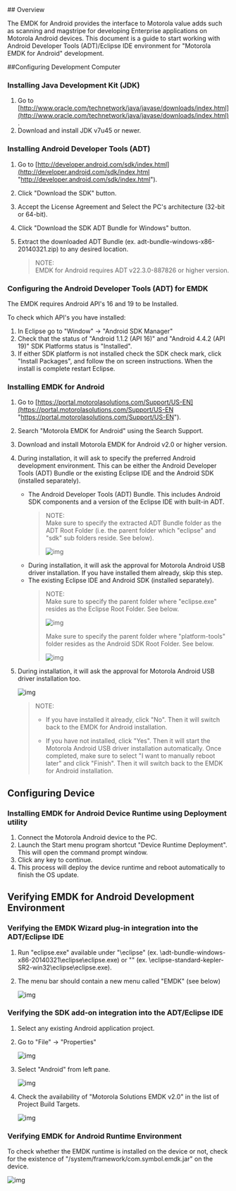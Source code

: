 <!-- Launchpad Link id: setup
	usage <a data-link="id">blah blah</a>
	replace id
-->
<div class="tableofcontents"> </div>
## Overview

The EMDK for Android provides the interface to Motorola value adds such as scanning and magstripe for developing Enterprise applications on Motorola Android devices.
This document is a guide to start working with Android Developer Tools (ADT)/Eclipse IDE environment for "Motorola EMDK for Android" development. 

##Configuring Development Computer

### Installing Java Development Kit (JDK)
1.	Go to [http://www.oracle.com/technetwork/java/javase/downloads/index.html](http://www.oracle.com/technetwork/java/javase/downloads/index.html).
2.	Download and install JDK v7u45 or newer. 

### Installing Android Developer Tools (ADT)
1.	Go to [http://developer.android.com/sdk/index.html](http://developer.android.com/sdk/index.html "http://developer.android.com/sdk/index.html").
2.	Click "Download the SDK" button.
3.	Accept the License Agreement and Select the PC's architecture (32-bit or 64-bit).
4.	Click "Download the SDK ADT Bundle for Windows" button.
5.	Extract the downloaded ADT Bundle (ex. adt-bundle-windows-x86-20140321.zip) to any desired location.

	>NOTE:  
	>EMDK for Android requires ADT v22.3.0-887826 or higher version.

### Configuring the Android Developer Tools (ADT) for EMDK
The EMDK requires Android API's 16 and 19 to be Installed.

To check which API's you have installed:

1. In Eclipse go to "Window" -> "Android SDK Manager"
2. Check that the status of "Android 1.1.2 (API 16)" and "Android  4.4.2 (API 19)" SDK Platforms status is "Installed". 
3. If either SDK platform is not installed check the SDK check mark, click "Install Packages", and follow the on screen instructions. When the install is complete restart Eclipse. 


### Installing EMDK for Android
1.	Go to [https://portal.motorolasolutions.com/Support/US-EN](https://portal.motorolasolutions.com/Support/US-EN "https://portal.motorolasolutions.com/Support/US-EN").
2.	Search "Motorola EMDK for Android" using the Search Support.
3.	Download and install Motorola EMDK for Android v2.0 or higher version.
4. 	During installation, it will ask to specify the preferred Android development environment.
This can be either the Android Developer Tools (ADT) Bundle or the existing Eclipse IDE and the Android SDK (installed separately).  
	* The Android Developer Tools (ADT) Bundle. This includes Android SDK components and a version of the Eclipse IDE with built-in ADT.  
		>NOTE:  
		>Make sure to specify the extracted ADT Bundle folder as the ADT Root Folder (i.e. the parent folder which "eclipse" and "sdk" sub folders reside. See below).
	    >
		>![img](https://s3-us-west-1.amazonaws.com/launchpad-images/emdk/setup/image001.png)  
	* During installation, it will ask the approval for Motorola Android USB driver installation. If you have installed them already, skip this step.  
	* The existing Eclipse IDE and Android SDK (installed separately).  
		>NOTE:  
		>Make sure to specify the parent folder where "eclipse.exe" resides as the Eclipse Root Folder. See below.
	    >
		>![img](https://s3-us-west-1.amazonaws.com/launchpad-images/emdk/setup/image003.jpg)
		>
		>Make sure to specify the parent folder where "platform-tools" folder resides as the Android SDK Root Folder. See below.
	    >
		>![img](https://s3-us-west-1.amazonaws.com/launchpad-images/emdk/setup/image005.jpg)

5.	During installation, it will ask the approval for Motorola Android USB driver installation too. 
	     
	![img](https://s3-us-west-1.amazonaws.com/launchpad-images/emdk/setup/image007.png)

	>NOTE:
	>
	>* If you have installed it already, click "No". Then it will switch back to the EMDK for Android installation.
	>
	>* If you have not installed, click "Yes". Then it will start the Motorola Android USB driver installation automatically. Once completed, make sure to select "I want to manually reboot later" and click "Finish". Then it will switch back to the EMDK for Android installation.

## Configuring Device

###	Installing EMDK for Android Device Runtime using Deployment utility

1.	Connect the Motorola Android device to the PC.
2.	Launch the Start menu program shortcut "Device Runtime Deployment". This will open the command prompt window.
3.	Click any key to continue.
4.	This process will deploy the device runtime and reboot automatically to finish the OS update.

## Verifying EMDK for Android Development Environment

###	Verifying the EMDK Wizard plug-in integration into the ADT/Eclipse IDE  
1.	Run "eclipse.exe" available under "<adt-bundle>\eclipse" (ex. \adt-bundle-windows-x86-20140321\eclipse\eclipse.exe) or "<eclipse-root>" (ex. \eclipse-standard-kepler-SR2-win32\eclipse\eclipse.exe).
2.	The menu bar should contain a new menu called "EMDK" (see below)

	![img](https://s3-us-west-1.amazonaws.com/launchpad-images/emdk/setup/image009.jpg)

### Verifying the SDK add-on integration into the ADT/Eclipse IDE
1.	Select any existing Android application project.
2.	Go to "File" -> "Properties"

	![img](https://s3-us-west-1.amazonaws.com/launchpad-images/emdk/setup/image011.jpg)
3.	Select "Android" from left pane.

	![img](https://s3-us-west-1.amazonaws.com/launchpad-images/emdk/setup/image015.jpg)
4.	Check the availability of "Motorola Solutions EMDK v2.0" in the list of Project Build Targets.

	![img](https://s3-us-west-1.amazonaws.com/launchpad-images/emdk/setup/image017.jpg)

### Verifying EMDK for Android Runtime Environment

To check whether the EMDK runtime is installed on the device or not, check for the existence of "/system/framework/com.symbol.emdk.jar" on the device.


![img](https://s3-us-west-1.amazonaws.com/launchpad-images/emdk/setup/image097.jpg)

